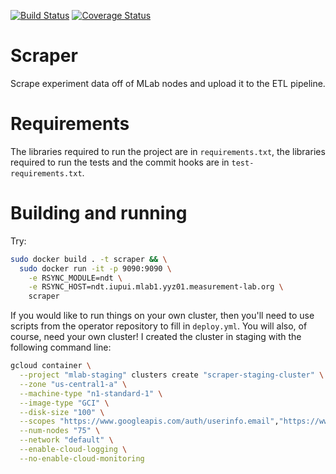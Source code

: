 [![Build Status](https://travis-ci.org/m-lab/signal-searcher.svg?branch=master)](https://travis-ci.org/m-lab/signal-searcher)
[![Coverage Status](https://coveralls.io/repos/github/m-lab/scraper/badge.svg?branch=master)](https://coveralls.io/github/m-lab/scraper?branch=master)

# Scraper
Scrape experiment data off of MLab nodes and upload it to the ETL pipeline.

# Requirements

The libraries required to run the project are in `requirements.txt`, the
libraries required to run the tests and the commit hooks are in
`test-requirements.txt`.

# Building and running

Try: 
```bash
sudo docker build . -t scraper && \
  sudo docker run -it -p 9090:9090 \
    -e RSYNC_MODULE=ndt \
    -e RSYNC_HOST=ndt.iupui.mlab1.yyz01.measurement-lab.org \
    scraper
```

If you would like to run things on your own cluster, then you'll need to use
scripts from the operator repository to fill in `deploy.yml`. You will also, of
course, need your own cluster!  I created the cluster in staging with the
following command line:
```bash
gcloud container \
  --project "mlab-staging" clusters create "scraper-staging-cluster" \
  --zone "us-central1-a" \
  --machine-type "n1-standard-1" \
  --image-type "GCI" \
  --disk-size "100" \
  --scopes "https://www.googleapis.com/auth/userinfo.email","https://www.googleapis.com/auth/compute","https://www.googleapis.com/auth/devstorage.read_write","https://www.googleapis.com/auth/logging.write","https://www.googleapis.com/auth/servicecontrol","https://www.googleapis.com/auth/service.management.readonly","https://www.googleapis.com/auth/trace.append","https://www.googleapis.com/auth/spreadsheets" \
  --num-nodes "75" \
  --network "default" \
  --enable-cloud-logging \
  --no-enable-cloud-monitoring
```
